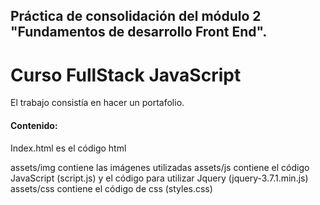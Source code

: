 ## Práctica de consolidación del módulo 2 "Fundamentos de desarrollo Front End".
# Curso FullStack JavaScript

El trabajo consistía en hacer un portafolio.

#### Contenido:

Index.html es el código html

assets/img contiene las imágenes utilizadas
assets/js contiene el código JavaScript (script.js) y el código para utilizar Jquery (jquery-3.7.1.min.js)
assets/css contiene el código de css (styles.css)
